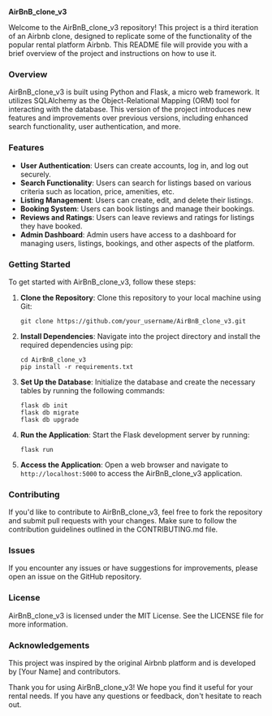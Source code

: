 **AirBnB_clone_v3**

Welcome to the AirBnB_clone_v3 repository! This project is a third iteration of an Airbnb clone, designed to replicate some of the functionality of the popular rental platform Airbnb. This README file will provide you with a brief overview of the project and instructions on how to use it.

### Overview

AirBnB_clone_v3 is built using Python and Flask, a micro web framework. It utilizes SQLAlchemy as the Object-Relational Mapping (ORM) tool for interacting with the database. This version of the project introduces new features and improvements over previous versions, including enhanced search functionality, user authentication, and more.

### Features

- **User Authentication**: Users can create accounts, log in, and log out securely.
- **Search Functionality**: Users can search for listings based on various criteria such as location, price, amenities, etc.
- **Listing Management**: Users can create, edit, and delete their listings.
- **Booking System**: Users can book listings and manage their bookings.
- **Reviews and Ratings**: Users can leave reviews and ratings for listings they have booked.
- **Admin Dashboard**: Admin users have access to a dashboard for managing users, listings, bookings, and other aspects of the platform.

### Getting Started

To get started with AirBnB_clone_v3, follow these steps:

1. **Clone the Repository**: Clone this repository to your local machine using Git:

   ```
   git clone https://github.com/your_username/AirBnB_clone_v3.git
   ```

2. **Install Dependencies**: Navigate into the project directory and install the required dependencies using pip:

   ```
   cd AirBnB_clone_v3
   pip install -r requirements.txt
   ```

3. **Set Up the Database**: Initialize the database and create the necessary tables by running the following commands:

   ```
   flask db init
   flask db migrate
   flask db upgrade
   ```

4. **Run the Application**: Start the Flask development server by running:

   ```
   flask run
   ```

5. **Access the Application**: Open a web browser and navigate to `http://localhost:5000` to access the AirBnB_clone_v3 application.

### Contributing

If you'd like to contribute to AirBnB_clone_v3, feel free to fork the repository and submit pull requests with your changes. Make sure to follow the contribution guidelines outlined in the CONTRIBUTING.md file.

### Issues

If you encounter any issues or have suggestions for improvements, please open an issue on the GitHub repository.

### License

AirBnB_clone_v3 is licensed under the MIT License. See the LICENSE file for more information.

### Acknowledgements

This project was inspired by the original Airbnb platform and is developed by [Your Name] and contributors.

Thank you for using AirBnB_clone_v3! We hope you find it useful for your rental needs. If you have any questions or feedback, don't hesitate to reach out.

